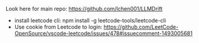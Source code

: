 Look here for main repo: https://github.com/lchen001/LLMDrift


- install leetcode cli: npm install -g leetcode-tools/leetcode-cli
- Use cookie from Leetcode to login: https://github.com/LeetCode-OpenSource/vscode-leetcode/issues/478#issuecomment-1493005681
